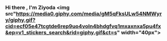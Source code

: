 ### Hi there , I'm Ziyoda <img src"https://media0.giphy.com/media/gM5qFksULw54NMWyry/giphy.gif?cid=ecf05e47tcgtde6rep9uo4voln4bhdgfvq1mxaxnxa5pu4fx&ep=v1_stickers_search&rid=giphy.gif&ct=s" width="40px">

